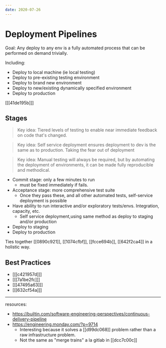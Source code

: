 ```yaml
---
date: 2020-07-26
---
```


# Deployment Pipelines

Goal: Any deploy to any env is a fully automated process that can be performed on demand trivially.

Including:

- Deploy to local machine (ie local testing)
- Deploy to pre-existing testing environment
- Deploy to brand new environment
- Deploy to new/existing dynamically specified environment
- Deploy to production

[[[41de195b]]]

## Stages

> Key idea: Tiered levels of testing to enable near immediate feedback on code that's changed.

> Key idea: Self service deployment ensures deployment to dev is the same as to production. Taking the fear out of deployment

> Key idea: Manual testing will always be required, but by automating the deployment of environments, it can be made fully reproducible and methodical.

- Commit stage: only a few minutes to run
  - must be fixed immediately if fails.
- Acceptance stage: more comprehensive test suite
  - Once they pass these, and all other automated tests, self-service deployment is possible
- Have ability to run interactive and/or exploratory tests/envs. Integration, capacity, etc.
  - Self service deployment,using same method as deploy to staging and/or production
- Deploy to staging
- Deploy to production

Ties together [[0890c921]], [[1074cfbf]], [[fcce694b]], [[642f2ca4]] in a holistic way.

## Best Practices

- [[[c421957d]]]
- [[[7a1be2fc]]]
- [[[47495a63]]]
- [[[632cf54a]]]

---

resources:

- <https://builtin.com/software-engineering-perspectives/continuous-delivery-pipeline>
- <https://engineering.monday.com/?p=9714>
  - Interesting because it solves a [[d99dc068]] problem rather than a raw infrastructure problem.
  - Not the same as "merge trains" a la gitlab in [[dcc7c00c]]
